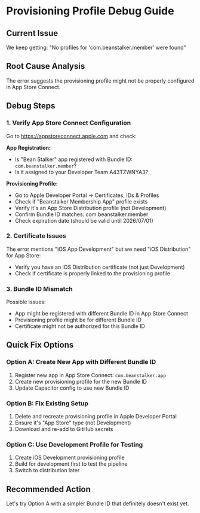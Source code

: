 # Provisioning Profile Debug Guide

## Current Issue
We keep getting: "No profiles for 'com.beanstalker.member' were found"

## Root Cause Analysis
The error suggests the provisioning profile might not be properly configured in App Store Connect.

## Debug Steps

### 1. Verify App Store Connect Configuration
Go to https://appstoreconnect.apple.com and check:

**App Registration:**
- Is "Bean Stalker" app registered with Bundle ID: `com.beanstalker.member`?
- Is it assigned to your Developer Team A43TZWNYA3?

**Provisioning Profile:**
- Go to Apple Developer Portal → Certificates, IDs & Profiles
- Check if "Beanstalker Membership App" profile exists
- Verify it's an App Store Distribution profile (not Development)
- Confirm Bundle ID matches: com.beanstalker.member
- Check expiration date (should be valid until 2026/07/01)

### 2. Certificate Issues
The error mentions "iOS App Development" but we need "iOS Distribution" for App Store:
- Verify you have an iOS Distribution certificate (not just Development)
- Check if certificate is properly linked to the provisioning profile

### 3. Bundle ID Mismatch
Possible issues:
- App might be registered with different Bundle ID in App Store Connect
- Provisioning profile might be for different Bundle ID
- Certificate might not be authorized for this Bundle ID

## Quick Fix Options

### Option A: Create New App with Different Bundle ID
1. Register new app in App Store Connect: `com.beanstalker.app`
2. Create new provisioning profile for the new Bundle ID
3. Update Capacitor config to use new Bundle ID

### Option B: Fix Existing Setup
1. Delete and recreate provisioning profile in Apple Developer Portal
2. Ensure it's "App Store" type (not Development)
3. Download and re-add to GitHub secrets

### Option C: Use Development Profile for Testing
1. Create iOS Development provisioning profile
2. Build for development first to test the pipeline
3. Switch to distribution later

## Recommended Action
Let's try Option A with a simpler Bundle ID that definitely doesn't exist yet.
